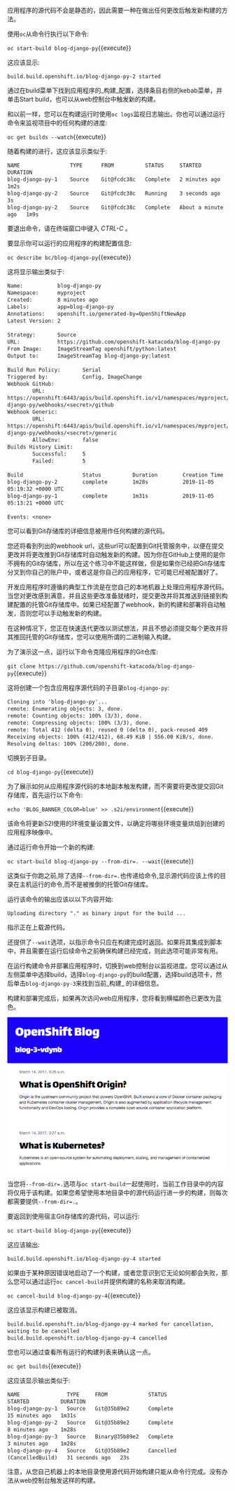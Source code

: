 应用程序的源代码不会是静态的，因此需要一种在做出任何更改后触发新构建的方法。

使用`oc`从命令行执行以下命令:

`oc start-build blog-django-py`{{execute}}

这应该显示:

```
build.build.openshift.io/blog-django-py-2 started
```

通过在build菜单下找到应用程序的_构建_配置，选择条目右侧的kebab菜单，并单击Start build，也可以从web控制台中触发新的构建。

和以前一样，您可以在构建运行时使用`oc logs`监视日志输出。你也可以通过运行命令来监视项目中的任何构建的进度:

`oc get builds --watch`{{execute}}

随着构建的进行，这应该显示类似于:

```
NAME                TYPE      FROM          STATUS     STARTED         DURATION
blog-django-py-1    Source    Git@fcdc38c   Complete   2 minutes ago   1m2s
blog-django-py-2    Source    Git@fcdc38c   Running    3 seconds ago   3s
blog-django-py-2    Source    Git@fcdc38c   Complete   About a minute ago   1m9s
```

要退出命令，请在终端窗口中键入 _CTRL-C_ 。

要显示你可以运行的应用程序的构建配置信息:

`oc describe bc/blog-django-py`{{execute}}

这将显示输出类似于:

```
Name:           blog-django-py
Namespace:      myproject
Created:        8 minutes ago
Labels:         app=blog-django-py
Annotations:    openshift.io/generated-by=OpenShiftNewApp
Latest Version: 2

Strategy:       Source
URL:            https://github.com/openshift-katacoda/blog-django-py
From Image:     ImageStreamTag openshift/python:latest
Output to:      ImageStreamTag blog-django-py:latest

Build Run Policy:       Serial
Triggered by:           Config, ImageChange
Webhook GitHub:
        URL:    https://openshift:6443/apis/build.openshift.io/v1/namespaces/myproject/buildconfigs/blog-django-py/webhooks/<secret>/github
Webhook Generic:
        URL:            https://openshift:6443/apis/build.openshift.io/v1/namespaces/myproject/buildconfigs/blog-django-py/webhooks/<secret>/generic
        AllowEnv:       false
Builds History Limit:
        Successful:     5
        Failed:         5

Build                   Status          Duration        Creation Time
blog-django-py-2        complete        1m28s           2019-11-05 05:19:32 +0000 UTC
blog-django-py-1        complete        1m31s           2019-11-05 05:13:21 +0000 UTC

Events: <none>
```

您可以看到Git存储库的详细信息被用作任何构建的源代码。

您还将看到列出的webhook url，这些url可以配置到Git托管服务中，以便在提交更改并将更改推到Git存储库时自动触发新的构建。因为你在GitHub上使用的是你不拥有的Git存储库，所以在这个练习中不能这样做，但是如果你已经把Git存储库分叉到你自己的账户中，或者这是你自己的应用程序，它可能已经被配置好了。

开发应用程序时遵循的典型工作流是在您自己的本地机器上处理应用程序源代码。当您对更改感到满意，并且这些更改准备就绪时，提交更改并将其推送到链接到构建配置的托管Git存储库中。如果已经配置了webhook，新的构建和部署将自动触发，否则您可以手动触发新的构建。

在这种情况下，您正在快速迭代更改以测试想法，并且不想必须提交每个更改并将其推回托管的Git存储库，您可以使用所谓的二进制输入构建。

为了演示这一点，运行以下命令克隆应用程序的Git仓库:

`git clone https://github.com/openshift-katacoda/blog-django-py`{{execute}}

这将创建一个包含应用程序源代码的子目录`blog-django-py`:

```
Cloning into 'blog-django-py'...
remote: Enumerating objects: 3, done.
remote: Counting objects: 100% (3/3), done.
remote: Compressing objects: 100% (3/3), done.
remote: Total 412 (delta 0), reused 0 (delta 0), pack-reused 409
Receiving objects: 100% (412/412), 68.49 KiB | 556.00 KiB/s, done.
Resolving deltas: 100% (200/200), done.
```

切换到子目录。

`cd blog-django-py`{{execute}}

为了展示如何从应用程序源代码的本地副本触发构建，而不需要将更改提交回Git存储库，首先运行以下命令:

`echo 'BLOG_BANNER_COLOR=blue' >> .s2i/environment`{{execute}}

该命令将更新S2I使用的环境变量设置文件，以确定将哪些环境变量烘焙到创建的应用程序映像中。

通过运行命令开始一个新的构建:

`oc start-build blog-django-py --from-dir=. --wait`{{execute}}

这类似于你跑之前,除了选择`--from-dir=.`也传递给命令,显示源代码应该上传的目录在主机运行的命令,而不是被推倒的托管Git存储库。

运行该命令的输出应该以以下内容开始:

```
Uploading directory "." as binary input for the build ...
```

指示正在上载源代码。

还提供了`--wait`选项，以指示命令只应在构建完成时返回。如果将其集成到脚本中，并且需要在运行后续命令之前确保构建已经完成，则此选项可能非常有用。

在运行构建命令并部署应用程序时，切换到web控制台以监视进度。您可以通过从左侧菜单中选择build，选择`blog-django-py`的build配置，选择build选项卡，然后单击`blog-django-py-3`来找到当前_构建_ 的详细信息。

构建和部署完成后，如果再次访问web应用程序，您将看到横幅颜色已更改为蓝色。

![Blog Web Site](../../assets/introduction/deploying-python-44/07-blog-web-site-blue.png)

当您将`--from-dir=.`选项与`oc start-build`一起使用时，当前工作目录中的内容将仅用于该构建。如果您希望使用本地目录中的源代码运行进一步的构建，则每次都需要提供`--from-dir=.`。

要返回到使用宿主Git存储库的源代码，可以运行:

`oc start-build blog-django-py`{{execute}}

这应该输出:

```
build.build.openshift.io/blog-django-py-4 started
```

如果由于某种原因错误地启动了一个构建，或者您意识到它无论如何都会失败，那么您可以通过运行`oc cancel-build`并提供构建的名称来取消构建。

`oc cancel-build blog-django-py-4`{{execute}}

这应该显示构建已被取消。

```
build.build.openshift.io/blog-django-py-4 marked for cancellation, waiting to be cancelled
build.build.openshift.io/blog-django-py-4 cancelled
```

您也可以通过查看所有运行的构建列表来确认这一点。

`oc get builds`{{execute}}

这应该显示输出类似于:

```
NAME               TYPE     FROM             STATUS                       STARTED          DURATION
blog-django-py-1   Source   Git@35b89e2      Complete                     15 minutes ago   1m31s
blog-django-py-2   Source   Git@35b89e2      Complete                     8 minutes ago    1m28s
blog-django-py-3   Source   Binary@35b89e2   Complete                     3 minutes ago    1m28s
blog-django-py-4   Source   Git@35b89e2      Cancelled (CancelledBuild)   31 seconds ago   23s
```

注意，从您自己机器上的本地目录使用源代码开始构建只能从命令行完成。没有办法从web控制台触发这样的构建。